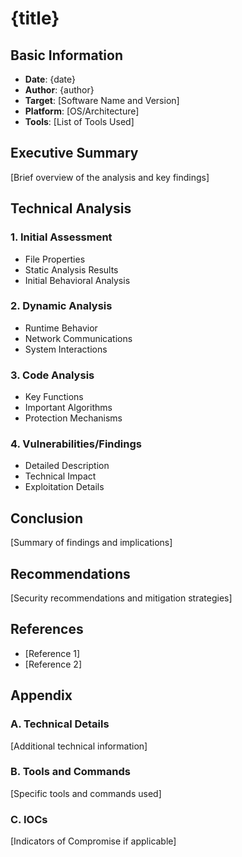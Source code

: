 # {title}

## Basic Information

- **Date**: {date}
- **Author**: {author}
- **Target**: [Software Name and Version]
- **Platform**: [OS/Architecture]
- **Tools**: [List of Tools Used]

## Executive Summary

[Brief overview of the analysis and key findings]

## Technical Analysis

### 1. Initial Assessment
- File Properties
- Static Analysis Results
- Initial Behavioral Analysis

### 2. Dynamic Analysis
- Runtime Behavior
- Network Communications
- System Interactions

### 3. Code Analysis
- Key Functions
- Important Algorithms
- Protection Mechanisms

### 4. Vulnerabilities/Findings
- Detailed Description
- Technical Impact
- Exploitation Details

## Conclusion

[Summary of findings and implications]

## Recommendations

[Security recommendations and mitigation strategies]

## References

- [Reference 1]
- [Reference 2]

## Appendix

### A. Technical Details
[Additional technical information]

### B. Tools and Commands
[Specific tools and commands used]

### C. IOCs
[Indicators of Compromise if applicable]
